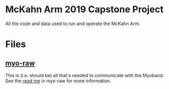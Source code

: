# McKahn Arm 2019 Capstone Project
All the code and data used to run and operate the McKahn Arm.

# Files
## [myo-raw](myo-raw)
This is (i.e. should be) all that's needed to communicate with the Myoband. See the [read me](myo-raw/README.md) in myo-raw for more information.

